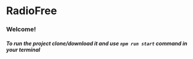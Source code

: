 # RadioFree

<h3>Welcome!</h3>
<h5>To run the project clone/download it and use <code>npm run start</code> command in your terminal</h3>

